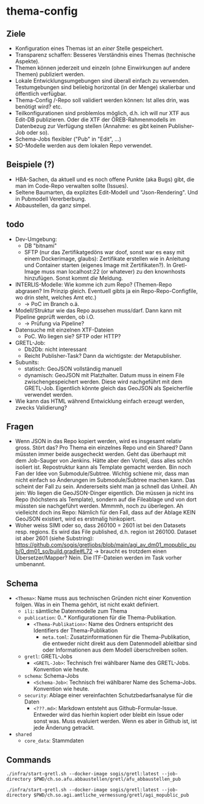 # thema-config

## Ziele

- Konfiguration eines Themas ist an _einer_ Stelle gespeichert.
- Transparenz schaffen: Besseres Verständnis eines Themas (technische Aspekte).
- Themen können jederzeit und einzeln (ohne Einwirkungen auf andere Themen) publiziert werden.
- Lokale Entwicklungsumgebungen sind überall einfach zu verwenden. Testumgebungen sind beliebig horizontal (in der Menge) skalierbar und öffentlich verfügbar.
- Thema-Config /-Repo soll validiert werden können: Ist alles drin, was benötigt wird? etc.
- Teilkonfigurationen sind problemlos möglich, d.h. ich will nur XTF aus Edit-DB publizieren. Oder die XTF der ÖREB-Rahmenmodells im Datenbezug zur Verfügung stellen (Annahme: es gibt keinen Publisher-Job oder so).
- Schema-Jobs flexibler ("Pub" in "Edit", ...)
- SO-Modelle werden aus dem lokalen Repo verwendet.

## Beispiele (?)

- HBA-Sachen, da aktuell und es noch offene Punkte (aka Bugs) gibt, die man im Code-Repo verwalten sollte (Issues).
- Seltene Baumarten, da explizites Edit-Modell und "Json-Rendering". Und in Pubmodell Vererberbung.
- Abbaustellen, da ganz simpel.

## todo
- Dev-Umgebung:
  * DB "bitnami"
  * SFTP (nur das Zertifikatgedöns war doof, sonst war es easy mit einem Dockerimage, glaubs): Zertifikate erstellen wie in Anleitung und Container starten (eigenes Image mit Zertifikaten?). In Gretl-Image muss man localhost:22 (or whatever) zu den knownhosts hinzufügen. Sonst kommt _die_ Meldung.
- INTERLIS-Modelle: Wie komme ich zum Repo? (Themen-Repo abgrasen? Im Prinzip gleich. Eventuell gibts ja ein Repo-Repo-Configfile, wo drin steht, welches Amt etc.)
  * -> PoC im Branch o.ä.
- Modell/Struktur wie das Repo aussehen muss/darf. Dann kann mit Pipeline geprüft werden, ob i.O.
  * -> Prüfung via Pipeline?
- Datensuche mit einzelnen XTF-Dateien 
  * PoC. Wo liegen sie? SFTP oder HTTP?
- GRETL-Job:
  * Db2Db: nicht interessant
  * Reicht Publisher-Task? Dann da wichtigste: der Metapublisher.
- Subunits:
  * statisch: GeoJSON vollständig manuell
  * dynamisch: GeoJSON mit Platzhalter. Datum muss in einem File zwischengespeichert werden. Diese wird nachgeführt mit dem GRETL-Job. Eigentlich könnte gleich das GeoJSON als Speicherfile verwendet werden.
- Wie kann das HTML während Entwicklung einfach erzeugt werden, zwecks Validierung?

## Fragen
- Wenn JSON in das Repo kopiert werden, wird es insgesamt relativ gross. Stört das? Pro Thema ein einzelnes Repo und ein Shared? Dann müssten immer beide ausgecheckt werden. Geht das überhaupt mit dem Job-Sauger von Jenkins. Hätte aber den Vorteil, dass alles schön isoliert ist. Repostruktur kann als Template gemacht werden.
Bin noch Fan der Idee von Submodule/Subtree. Wichtig schiene mir, dass man nicht einfach so Änderungen im Submodule/Subtree machen kann. Das scheint der Fall zu sein. Andererseits sieht man ja schnell das Unheil. Ah jein: Wo liegen die GeoJSON-Dinger eigentlich. Die müssen ja nicht ins Repo (höchstens als Template), sondern auf die Fileablage und von dort müssten sie nachgeführt werden. Mmmmh, noch zu überlegen. Ah vielleicht doch ins Repo: Nämlich für den Fall, dass auf der Ablage KEIN GeoJSON existiert, wird es erstmalig hinkopiert.
- Woher weiss SIMI oder so, dass 260100 = 2601 ist bei den Datasets resp. regions. Es wird das File published, d.h. region ist 260100. Dataset ist aber 2601 (siehe Substring): https://github.com/sogis/gretljobs/blob/main/agi_av_dm01_mopublic_pub/0_dm01_so/build.gradle#L72 -> braucht es trotzdem einen Übersetzer/Mapper? Nein. Die ITF-Dateien werden im Task vorher umbenannt.

## Schema

- `<Thema>`: Name muss aus technischen Gründen nicht einer Konvention folgen. Was in ein Thema gehört, ist nicht exakt definiert.
  - `ili`: sämtliche Datenmodelle zum Thema
  - `publication`: 0..* Konfigurationen für die Thema-Publikation.
    - `<Thema-Publikation>`: Name des Ordners entspricht des Identifiers der Thema-Publikation
      - `meta.toml`: Zusatzinformationen für die Thema-Publikation, die entweder nicht direkt aus dem Datenmodell ableitbar sind oder Informationen aus dem Modell überschreiben sollen.
  - `gretl`: GRETL-Jobs
    - `<GRETL-Job>`: Technisch frei wählbarer Name des GRETL-Jobs. Konvention wie heute.
  - `schema`: Schema-Jobs
    - `<Schema-Job>`: Technisch frei wählbarer Name des Schema-Jobs. Konvention wie heute. 
  - `security`: Ablage einer vereinfachten Schutzbedarfsanalyse für die Daten
    - `<???.md>`: Markdown entsteht aus Github-Formular-Issue. Entweder wird das hierhin kopiert oder bleibt ein Issue oder sonst was. Muss evaluiert werden. Wenn es aber in Github ist, ist jede Änderung getrackt.
- `shared`
  - `core_data`: Stammdaten

## Commands

```
./infra/start-gretl.sh --docker-image sogis/gretl:latest --job-directory $PWD/ch.so.afu.abbaustellen/gretl/afu_abbaustellen_pub
```

```
./infra/start-gretl.sh --docker-image sogis/gretl:latest --job-directory $PWD/ch.so.agi.amtliche_vermessung/gretl/agi_mopublic_pub
```